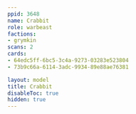 ```yaml
---
ppid: 3648
name: Crabbit
role: warbeast
factions:
- grymkin
scans: 2
cards:
- 64edc5ff-6bc5-3c4a-9273-03283e523804
- 73b9c66a-6114-3adc-9934-89e88ae76381

layout: model
title: Crabbit
disableToc: true
hidden: true
---
```

